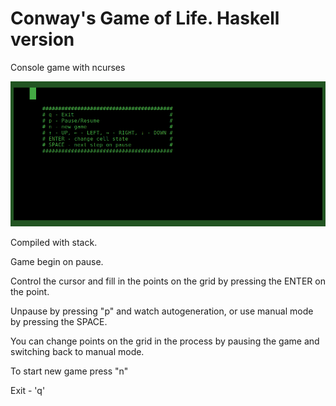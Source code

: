 # Conway's Game of Life. Haskell version  

Console game with ncurses   

![Image screen](https://raw.githubusercontent.com/evg-dev/conway/master/game.png)

Compiled with stack.

Game begin on pause. 

Control the cursor and fill in the points on the grid by pressing the ENTER on the point.

Unpause by pressing "p" and watch autogeneration, or use manual mode by pressing the SPACE.

You can change points on the grid in the process by pausing the game and switching back to manual mode.

To start new game press "n"

Exit - 'q'

 